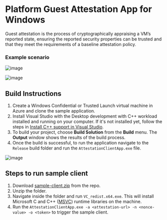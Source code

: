 # Platform Guest Attestation App for Windows
Guest attestation is the process of cryptographically appraising a VM’s reported state, ensuring the reported security properties can be trusted and that they meet the requirements of a baseline attestation policy.

### Example scenario

![image](https://user-images.githubusercontent.com/32008026/170385860-03f7f487-c606-4648-8fc1-048968b687f7.png)

![image](https://user-images.githubusercontent.com/32008026/170386018-e9cda749-ade4-471d-a9f0-ef698ce7a9c7.png)


## Build Instructions
 1. Create a Windows Confidential or Trusted Launch virtual machine in Azure and clone the sample application.
 2. Install Visual Studio with the Desktop development with C++ workload installed and running on your computer. If it's not installed yet, follow the steps in  [Install C++ support in Visual Studio](https://docs.microsoft.com/en-us/cpp/build/vscpp-step-0-installation?view=msvc-170).
 3. To build your project, choose **Build Solution** from the **Build** menu. The **Output** window shows the results of the build process.
 4. Once the build is successful, to run the application navigate to the `Release` build folder and run the `AttestationClientApp.exe` file.


![image](https://user-images.githubusercontent.com/32008026/170388502-17e56492-8604-400f-ae04-b6548baac22d.png)


## Steps to run sample client
1. Download [sample-client.zip](https://github.com/akashgupta29/attestation-app-windows/blob/main/sample-client.zip) from the repo.
2. Unzip the folder.
3. Navigate inside the folder and run `VC_redist.x64.exe`. This will install Microsoft C and C++ ([MSVC](https://docs.microsoft.com/en-US/cpp/windows/latest-supported-vc-redist?view=msvc-170)) runtime libraries on the machine.
4. Run the `AttestationClientApp.exe -a <attestation-url> -n <nonce-value> -o <token>` to trigger the sample client.
